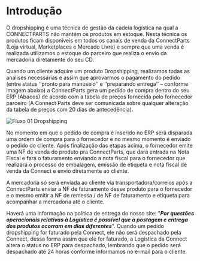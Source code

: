 # Introdução

O dropshipping é uma técnica de gestão da cadeia logística na qual a CONNECTPARTS não mantém os produtos em estoque. Nesta técnica os produtos ficam disponíveis em todos os canais de venda da ConnectParts \(Loja virtual, Marketplaces e Mercado Livre\) e sempre que uma venda é realizada utilizamos o estoque do parceiro que realiza o envio da mercadoria diretamente do seu CD.

Quando um cliente adquire um produto Dropshipping, realizamos todas as análises necessárias e assim que aprovarmos o pagamento do pedido \(entre status ‘’pronto para manuseio’’ e ‘’preparando entrega’’ – conforme imagem abaixo\) a ConnectParts gera um pedido de compra dentro do seu ERP \(Ábacos\) de acordo com a tabela de preços fornecida pelo fornecedor parceiro \(A Connect Parts deve ser comunicada sobre qualquer alteração da tabela de preços com 20 dias de antecedência\).

![Fluxo 01 Dropshipping](http://developers.connectparts.com.br/imagens/drop2/dropforn01.png)

No momento em que o pedido de compra é inserido no ERP será disparada uma ordem de compra para o fornecedor e no mesmo momento é enviado o pedido do cliente. Após finalização das etapas acima, o fornecedor emite uma NF de venda do produto pra ConnectParts, que dará entrada na Nota Fiscal e fará o faturamento enviando a nota fiscal para o fornecedor que realizará o processo de embalagem, emissão de etiqueta e nota fiscal de venda da Connect e envio diretamente ao cliente.

A mercadoria só será enviada ao cliente via transportadora/correios após a ConnectParts enviar a NF de faturamento desse produto para o fornecedor e o mesmo emitir a NF de remessa / de NF de faturamento e etiqueta para acompanhar a mercadoria até o cliente.

Haverá uma informação na política de entrega do nosso site: "_**Por questões operacionais relativas à Logística é possível que a postagem e entrega dos produtos ocorram em dias diferentes**_". Quando um pedido dropshipping for faturado pela Connect, ele não será despachado pela Connect, dessa forma assim que ele for faturado, a Logística da Connect altera o status no ERP para despachado, lembrando que o pedido será despachado até 24 horas conforme informamos no e-mail para o cliente.

